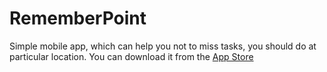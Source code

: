 # RememberPoint
Simple mobile app, which can help you not to miss tasks, you should do at particular location. You can download it from the [App Store](https://itunes.apple.com/by/app/remember-point/id1449704029)